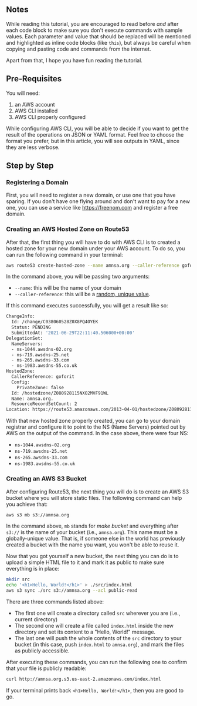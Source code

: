 ## Notes

While reading this tutorial, you are encouraged to read before _and_ after each code block to make sure you don't execute commands with sample values. Each parameter and value that should be replaced will be mentioned and highlighted as inline code blocks (like `this`), but always be careful when copying and pasting code and commands from the internet.

Apart from that, I hope you have fun reading the tutorial.

## Pre-Requisites

You will need:

1. an AWS account
2. AWS CLI installed
3. AWS CLI properly configured

While configuring AWS CLI, you will be able to decide if you want to get the result of the operations on JSON or YAML format. Feel free to choose the format you prefer, but in this article, you will see outputs in YAML, since they are less verbose.

## Step by Step

### Registering a Domain

First, you will need to register a new domain, or use one that you have sparing. If you don't have one flying around and don't want to pay for a new one, you can use a service like https://freenom.com and register a free domain.

### Creating an AWS Hosted Zone on Route53

After that, the first thing you will have to do with AWS CLI is to created a hosted zone for your new domain under your AWS account. To do so, you can run the following command in your terminal:

```bash
aws route53 create-hosted-zone --name amnsa.org --caller-reference goforit
```

In the command above, you will be passing two arguments:

- `--name`: this will be the name of your domain
- `--caller-reference`: this will be a [random, unique value](https://docs.aws.amazon.com/Route53/latest/APIReference/API_CreateHostedZone.html#API_CreateHostedZone_RequestSyntax). 

If this command executes successfully, you will get a result like so:

```bash
ChangeInfo:
  Id: /change/C038060528Z0X8PQ4OYEK
  Status: PENDING
  SubmittedAt: '2021-06-29T22:11:40.506000+00:00'
DelegationSet:
  NameServers:
  - ns-1044.awsdns-02.org
  - ns-719.awsdns-25.net
  - ns-265.awsdns-33.com
  - ns-1983.awsdns-55.co.uk
HostedZone:
  CallerReference: goforit
  Config:
    PrivateZone: false
  Id: /hostedzone/Z080928115NXO2MVF91WL
  Name: amnsa.org.
  ResourceRecordSetCount: 2
Location: https://route53.amazonaws.com/2013-04-01/hostedzone/Z080928115NXO2MVF91WL
```

With that new hosted zone properly created, you can go to your domain registrar and configure it to point to the NS (Name Servers) pointed out by AWS on the output of the command. In the case above, there were four NS:

- `ns-1044.awsdns-02.org`
- `ns-719.awsdns-25.net`
- `ns-265.awsdns-33.com`
- `ns-1983.awsdns-55.co.uk`

### Creating an AWS S3 Bucket

After configuring Route53, the next thing you will do is to create an AWS S3 bucket where you will store static files. The following command can help you achieve that:

```bash
aws s3 mb s3://amnsa.org
```

In the command above, `mb` stands for _make bucket_ and everything after `s3://` is the name of your bucket (i.e., `amnsa.org`). This name must be a globally-unique value. That is, if someone else in the world has previously created a bucket with the name you want, you won't be able to reuse it.

Now that you got yourself a new bucket, the next thing you can do is to upload a simple HTML file to it and mark it as public to make sure everything is in place:

```bash
mkdir src
echo '<h1>Hello, World!</h1>' > ./src/index.html
aws s3 sync ./src s3://amnsa.org --acl public-read
```

There are three commands listed above:

- The first one will create a directory called `src` wherever you are (i.e., current directory)
- The second one will create a file called `index.html` inside the new directory and set its content to a "Hello, World!" message.
- The last one will push the whole contents of the `src` directory to your bucket (in this case, push `index.html` to `amnsa.org`), and mark the files as publicly accessible.

After executing these commands, you can run the following one to confirm that your file is publicly readable:

```bash
curl http://amnsa.org.s3.us-east-2.amazonaws.com/index.html
```

If your terminal prints back `<h1>Hello, World!</h1>`, then you are good to go.
